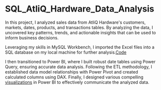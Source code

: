 # SQL_AtliQ_Hardware_Data_Analysis

In this project, I analyzed sales data from AtliQ Hardware's customers, markets, dates, products, and transactions tables. By analyzing the data, I uncovered key patterns, trends, and actionable insights that can be used to inform business decisions.

Leveraging my skills in MySQL Workbench, I imported the Excel files into a SQL database on my local machine for further analysis.[Code](https://github.com/monikashanmugam/SQL_AtliQ_Hardware_Data_Analysis/blob/main/AtliQ-Hardware_Data_Analysis.sql)

I then transitioned to Power BI, where I built robust date tables using Power Query, ensuring accurate data analysis. Following the ETL methodology, I established data model relationships with Power Pivot and created calculated columns using DAX. Finally, I designed various compelling [visualizations](https://github.com/monikashanmugam/SQL_AtliQ_Hardware_Data_Analysis/blob/main/SalesInsights_pdf.pdf) in Power BI to effectively communicate the analyzed data.
